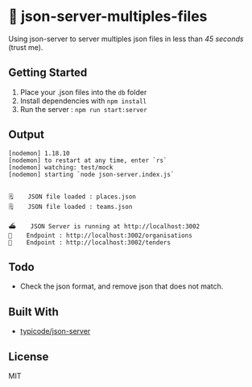 # 🚤 json-server-multiples-files

Using json-server to server multiples json files in less than *45 seconds* (trust me).

## Getting Started
1. Place your .json files into the `db` folder
2. Install dependencies with `npm install`
3. Run the server : `npm run start:server`

## Output
````
[nodemon] 1.18.10
[nodemon] to restart at any time, enter `rs`
[nodemon] watching: test/mock
[nodemon] starting `node json-server.index.js`


🗒    JSON file loaded : places.json
🗒    JSON file loaded : teams.json

⛴    JSON Server is running at http://localhost:3002
🥁    Endpoint : http://localhost:3002/organisations
🥁    Endpoint : http://localhost:3002/tenders
````

## Todo
- Check the json format, and remove json that does not match.

## Built With
- [typicode/json-server](https://github.com/typicode/json-server)

## License
MIT

